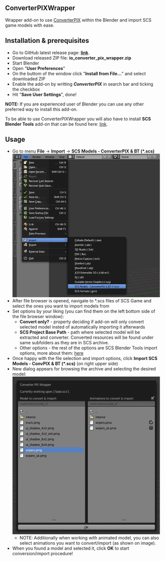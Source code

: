 ## ConverterPIXWrapper
Wrapper add-on to use [ConverterPIX](https://github.com/mwl4/ConverterPIX) within the Blender and import SCS game models with ease.

## Installation & prerequisites
- Go to GitHub latest release page: **[link](../../releases/latest)**.
- Download released ZIP file: **io_converter_pix_wrapper.zip**
- Start Blender
- Open "**User Preferences**"
- On the buttom of the window click "**Install from File...**" and select downloaded ZIP
- Enable the add-on by writting ***ConverterPIX*** in search bar and ticking the checkbox
- Hit "**Save User Settings**", done!

**NOTE:** If you are experienced user of Blender you can use any other preferred way to install this add-on.

To be able to use ConverterPIXWrapper you will also have to install **SCS Blender Tools** add-on that can be found here: [link](http://modding.scssoft.com/wiki/Documentation/Tools/SCS_Blender_Tools/Download).

## Usage
* Go to menu **File** -> **Import** -> **SCS Models - ConverterPIX & BT (*.scs)**
  ![Import SCS Models](/readme_images/file-import.png)
* After file browser is opened, navigate to *.scs files of SCS Game and select the ones you want to import models from
* Set options by your liking (you can find them on the left bottom side of the file browser window):
  * **Convert only?** - property deciding if add-on will only convert selected model insted of automatically importing it afterwards
  * **SCS Project Base Path** - path where selected model will be extracted and converter. Converted resources will be found under same subfolders as they are in SCS archive.
  * Other options - the rest of the options are SCS Blender Tools import options, more about them: [here](http://modding.scssoft.com/wiki/Documentation/Tools/SCS_Blender_Tools/Import#Import_Options)
* Once happy with the file selection and import options, click **Import SCS Models - ConvPIX & BT (*.scs)** (on right upper side)
* New dialog appears for browsing the archive and selecting the desired model:
   ![Selecting model & animations](/readme_images/archive-window.png)
  * NOTE: Additionally when working with animated model, you can also select animations you want to convert/import (as shown on image).
* When you found a model and selected it, click **OK** to start conversion/import procedure!
